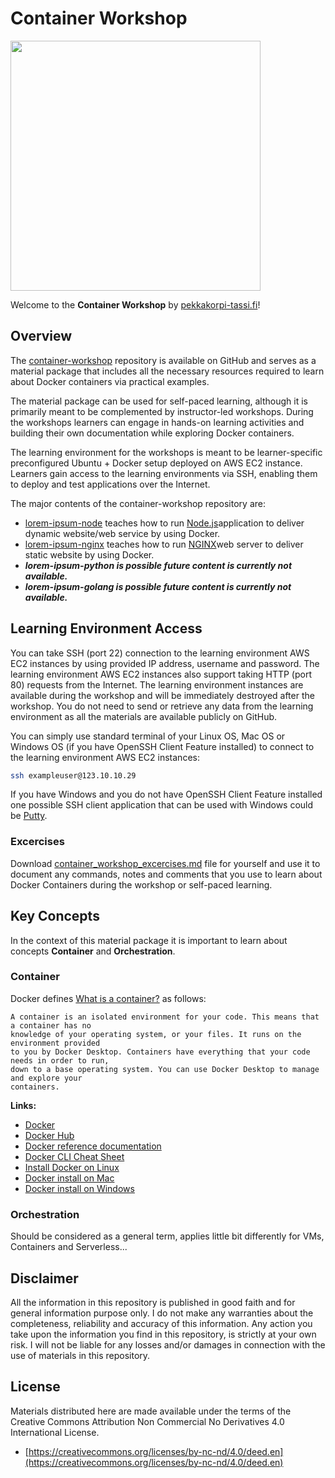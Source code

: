 # Container Workshop

<div class="row">
  <div class="column">
    <img src="https://pekkakorpi-tassi.fi/img/logo_v1.8.png"  width=400>
  </div>
</div>

Welcome to the **Container Workshop** by [pekkakorpi-tassi.fi](https://pekkakorpi-tassi.fi)!

## Overview

The [container-workshop](https://github.com/p3kk4/container-workshop) repository is available on GitHub and serves as a material package that includes all the necessary resources required to learn about Docker containers via practical examples.

The material package can be used for self-paced learning, although it is primarily meant to be complemented by instructor-led workshops. During the workshops learners can engage in hands-on learning activities and building their own documentation while exploring Docker containers.

The learning environment for the workshops is meant to be learner-specific preconfigured Ubuntu + Docker setup deployed on AWS EC2 instance. Learners gain access to the learning environments via SSH, enabling them to deploy and test applications over the Internet.

The major contents of the container-workshop repository are:

- [lorem-ipsum-node](https://github.com/p3kk4/container-workshop/tree/master/lorem-ipsum-node) teaches how to run [Node.js](https://nodejs.org/en)application to deliver dynamic website/web service by using Docker.
- [lorem-ipsum-nginx](https://github.com/p3kk4/container-workshop/tree/master/lorem-ipsum-nginx) teaches how to run [NGINX](https://www.nginx.com)web server to deliver static website by using Docker.
- ***lorem-ipsum-python is possible future content is currently not available.***
- ***lorem-ipsum-golang is possible future content is currently not available.***

## Learning Environment Access

You can take SSH (port 22) connection to the learning environment AWS EC2 instances by using provided IP address, username and password. The learning environment AWS EC2 instances also support taking HTTP (port 80) requests from the Internet. The learning environment instances are available during the workshop and will be immediately destroyed after the workshop. You do not need to send or retrieve any data from the learning environment as all the materials are available publicly on GitHub.

You can simply use standard terminal of your Linux OS, Mac OS or Windows OS (if you have OpenSSH Client Feature installed) to connect to the learning environment AWS EC2 instances:

```bash
ssh exampleuser@123.10.10.29
```

If you have Windows and you do not have OpenSSH Client Feature installed one possible SSH client application that can be used with Windows could be [Putty](https://www.putty.org/).

### Excercises

Download [container_workshop_excercises.md](https://github.com/p3kk4/container-workshop/blob/master/container_workshop_excercises.md) file for yourself and use it to document any commands, notes and comments that you use to learn about Docker Containers during the workshop or self-paced learning.

## Key Concepts

In the context of this material package it is important to learn about concepts **Container** and **Orchestration**.

### Container

Docker defines [What is a container?](https://docs.docker.com/guides/walkthroughs/what-is-a-container) as follows:

```text
A container is an isolated environment for your code. This means that a container has no
knowledge of your operating system, or your files. It runs on the environment provided
to you by Docker Desktop. Containers have everything that your code needs in order to run,
down to a base operating system. You can use Docker Desktop to manage and explore your
containers.
```

**Links:**

- [Docker](https://www.docker.com)
- [Docker Hub](https://hub.docker.com)
- [Docker reference documentation](https://docs.docker.com/reference)
- [Docker CLI Cheat Sheet](https://docs.docker.com/get-started/docker_cheatsheet.pdf)
- [Install Docker on Linux](https://docs.docker.com/desktop/install/linux-install)
- [Docker install on Mac](https://docs.docker.com/desktop/install/mac-install)
- [Docker install on Windows](https://docs.docker.com/desktop/install/windows-install)

### Orchestration

Should be considered as a general term, applies little bit differently for VMs, Containers and Serverless...

## Disclaimer

All the information in this repository is published in good faith and for general information purpose only. I do not make any warranties about the completeness, reliability and accuracy of this information. Any action you take upon the information you find in this repository, is strictly at your own risk. I will not be liable for any losses and/or damages in connection with the use of materials in this repository.

## License

Materials distributed here are made available under the terms of the Creative Commons Attribution Non Commercial No Derivatives 4.0 International License.

- [https://creativecommons.org/licenses/by-nc-nd/4.0/deed.en](https://creativecommons.org/licenses/by-nc-nd/4.0/deed.en)
